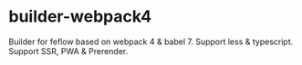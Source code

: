 # builder-webpack4
Builder for feflow based on webpack 4 &amp; babel 7. Support less &amp; typescript.  Support SSR, PWA &amp; Prerender. 
